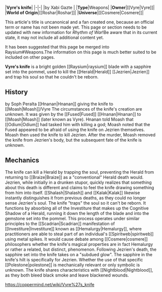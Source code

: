 |**Vyre's knife**|
|-|-|
|by  Xabi Gazte |
|**Type**|Weapons|
|**Owner**|[[Vyre\|Vyre]]|
|**World of Origin**|[[Roshar\|Roshar]]|
|**Universe**|[[Cosmere\|Cosmere]]|

This article's title is uncanonical and a fan created one, because an official term or name has not been made yet.
This page or section needs to be updated with new information for *Rhythm of War*!Be aware that in its current state, it may not include all additional content yet.

It has been suggested that this page be merged into Raysium#Weapons.The information on this page is much better suited to be included on other pages.

**Vyre's knife** is a bright golden [[Raysium\|raysium]] blade with a sapphire set into the pommel, used to kill the [[Herald\|Herald]] [[Jezrien\|Jezrien]] and trap his soul so that he couldn't be reborn.

## History
 by  Soph Peralta  [[Hnanan\|Hnanan]] giving the knife to [[Moash\|Moash]]/Vyre
The circumstances of the knife's creation are unknown. It was given by the [[Fused\|Fused]] [[Hnanan\|Hnanan]] to [[Moash\|Moash]] (later known as Vyre). Hnanan told Moash that [[Odium\|Odium]] had tasked him with killing a god; Moash noted that the Fused appeared to be afraid of using the knife on Jezrien themselves. Moash then used the knife to kill Jezrien. After the murder, Moash removed the knife from Jezrien's body, but the subsequent fate of the knife is unknown.

## Mechanics
The knife can kill a Herald by trapping the soul, preventing the Herald from returning to [[Braize\|Braize]] as a "conventional" Herald death would. Jezrien, while initially in a drunken stupor, quickly realizes that something about this death is different and claims to feel the knife drawing something from him into itself. [[Shalash\|Shalash]] and [[Kalak\|Kalak]] likewise instantly distinguishes it from previous deaths, as they could no longer sense Jezrien's soul.
The knife "traps" the soul so it can't be reborn. It functions by absorbing all of the Investiture that makes up the Cognitive Shadow of a Herald, running it down the length of the blade and into the gemstone set into the pommel. This process operates under similar principles to the [[Scadrian\|Scadrian]] manifestation of [[Investiture\|Investiture]] known as [[Hemalurgy\|Hemalurgy]], where practitioners are able to steal part of an individual's [[Spiritweb\|spiritweb]] using metal spikes. It would cause debate among [[Cosmere\|cosmere]] philosophers whether the knife's magical properties are in fact Hemalurgy or rather a related, but distinct, phenomenon.
Following Jezrien's death, the sapphire set into the knife takes on a "subdued glow". The sapphire in the knife's hilt is specifically for Jezrien. Whether the use of that specific [[Polestone\|polestone]] is mechanically relevant or only symbolic is unknown.
The knife shares characteristics with [[Nightblood\|Nightblood]], as they both bleed black smoke and leave blackened wounds.



https://coppermind.net/wiki/Vyre%27s_knife